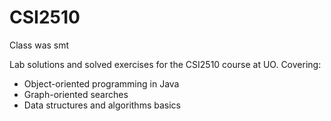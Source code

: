 # CSI2510

Class was smt

Lab solutions and solved exercises for the CSI2510 course at UO.
Covering:
- Object-oriented programming in Java
- Graph-oriented searches
- Data structures and algorithms basics
